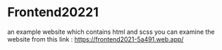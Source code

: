 # Frontend20221
an example website which contains html and scss
you can examine the website from this link : https://frontend2021-5a491.web.app/
